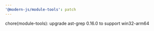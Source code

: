 ```yaml
---
'@modern-js/module-tools': patch
---
```


chore(module-tools): upgrade ast-grep 0.16.0 to support win32-arm64
